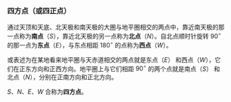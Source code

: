 ### 四方点（或四正点）

通过天顶和天底、北天极和南天极的大圈与地平圈相交的两点中，靠近南天极的那一点称为**南点**（$S$），靠近北天极的另一点称为**北点**（$N$）。自北点顺时针旋转 $90^\circ$ 的那一点为**东点**（$E$），与东点相距 $180^\circ$ 的点称为**西点**（$W$）。

或表述为在某地看来地平圈与天赤道相交的两点就是东点（$E$） 和西点（$W$），它们在正东方向和正西方向。地平圈上与它们相距 $90^\circ$ 的两个点就是南点（$S$） 和北点（$N$），分别在正南方向和正北方向。

$S$、$N$、$E$、$W$ 合称为**四方点**。